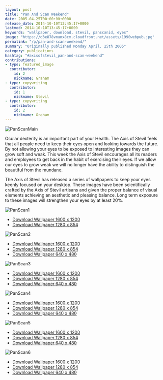 ```yaml
---
layout: post
title: "Pan And Scan Weekend"
date: 2005-04-25T00:00:00+0000
release_date: 2014-10-10T13:45:17+0000
lastmod: 2014-10-10T13:45:17+0000
keywords: "wallpaper, download, stevil, panscanid, eyes"
image: "https://d3e878vmunx8cm.cloudfront.net/assets/1990webpub.jpg"
permalink: "/p/pan-and-scan-weekend/"
summary: "Originally published Monday April, 25th 2005"
category: publications
hashtag: "#axisofstevil_pan-and-scan-weekend"
contributions:
- type: featured_image
  contributor:
    id: 2
    nickname: Graham
- type: copywriting
  contributor:
    id: 1
    nickname: Stevil
- type: copywriting
  contributor:
    id: 2
    nickname: Graham
---
```


[id_1]: https://d3e878vmunx8cm.cloudfront.net/assets/1990webpub.jpg "PanScanMain"[id_2]: https://d3e878vmunx8cm.cloudfront.net/assets/1990web.jpg "PanScan1"[id_3]: https://d3e878vmunx8cm.cloudfront.net/assets/35mmweb.jpg "PanScan2"[id_4]: https://d3e878vmunx8cm.cloudfront.net/assets/Cpt-Flamingoweb.jpg "PanScan3"[id_5]: https://d3e878vmunx8cm.cloudfront.net/assets/Leaperedprintnightweb.jpg "PanScan4"[id_6]: https://d3e878vmunx8cm.cloudfront.net/assets/partyontheredplanetweb.jpg "PanScan5"[id_7]: https://d3e878vmunx8cm.cloudfront.net/assets/Stevilweb.jpg "PanScan6"                        
![PanScanMain][id_1]

Ocular dexterity is an important part of your Health. The Axis of Stevil feels that all people need to keep their eyes open and looking towards the future. By not allowing your eyes to be exposed to interesting images they can grow soft and weak. This week the Axis of Stevil encourages all its readers and employees to get back in the habit of exercising their eyes. If we allow our eyes to grow weak we will no longer have the ability to distinguish the beautiful from the mundane.

The Axis of Stevil has released a series of wallpapers to keep your eyes keenly focused on your desktop. These images have been scientifically crafted by the Axis of Stevil artisans and given the proper balance of visual elements achieving an aesthetic and pleasing balance. Long term exposure to these images will strengthen your eyes by at least 20%.

![PanScan1][id_2]

- [Download Wallpaper 1600 x 1200](https://d3e878vmunx8cm.cloudfront.net/assets/19901600x1200.jpg "1990 1600X1200")
- [Download Wallpaper 1280 x 854](https://d3e878vmunx8cm.cloudfront.net/assets/19901280x854.jpg "1990 1280X854")

![PanScan2][id_3]

- [Download Wallpaper 1600 x 1200](https://d3e878vmunx8cm.cloudfront.net/assets/35mm1600x1200.jpg "35mm 1600X1200")
- [Download Wallpaper 1280 x 854](https://d3e878vmunx8cm.cloudfront.net/assets/35mm1280x854.jpg "35mm 1280X854")
- [Download Wallpaper 640 x 480](https://d3e878vmunx8cm.cloudfront.net/assets/35mm640x480.jpg "35mm 640X480")

![PanScan3][id_4]

- [Download Wallpaper 1600 x 1200](https://d3e878vmunx8cm.cloudfront.net/assets/Cpt-Flamingo1600x1200.jpg "Flamingo 1600X1200")
- [Download Wallpaper 1280 x 854](https://d3e878vmunx8cm.cloudfront.net/assets/Cpt-Flamingo1280x854.jpg "Flamingo 1280X854")
- [Download Wallpaper 640 x 480](https://d3e878vmunx8cm.cloudfront.net/assets/Cpt-Flamingo640x480.jpg "Flamingo 640X480")

![PanScan4][id_5]

- [Download Wallpaper 1600 x 1200](https://d3e878vmunx8cm.cloudfront.net/assets/Leaperedprintnight1600x1200.jpg "Print 1600X1200")
- [Download Wallpaper 1280 x 854](https://d3e878vmunx8cm.cloudfront.net/assets/Leaperedprintnight1200x854.jpg "Print 1280X854")
- [Download Wallpaper 640 x 480](https://d3e878vmunx8cm.cloudfront.net/assets/Leaperedprintnight640x480.jpg "Print 640X480")

![PanScan5][id_6]

- [Download Wallpaper 1600 x 1200](https://d3e878vmunx8cm.cloudfront.net/assets/partyontheredplanet1600x1200.jpg "RedPlanet 1600X1200")
- [Download Wallpaper 1280 x 854](https://d3e878vmunx8cm.cloudfront.net/assets/partyontheredplanet1200x854.jpg "RedPlanet 1280X854")
- [Download Wallpaper 640 x 480](https://d3e878vmunx8cm.cloudfront.net/assets/partyontheredplanet640x480.jpg "RedPlanet 640X480")

![PanScan6][id_7]

- [Download Wallpaper 1600 x 1200](https://d3e878vmunx8cm.cloudfront.net/assets/Stevil1600x1200.jpg "Stevil 1600X1200")
- [Download Wallpaper 1280 x 854](https://d3e878vmunx8cm.cloudfront.net/assets/Stevil1200x854.jpg "Stevil 1280X854")
- [Download Wallpaper 640 x 480](https://d3e878vmunx8cm.cloudfront.net/assets/Stevil640x480.jpg "Stevil 640X480")

